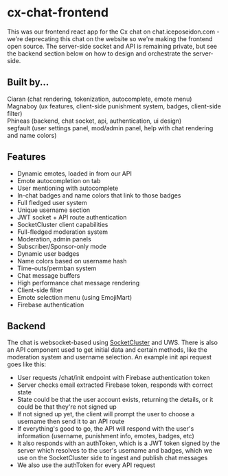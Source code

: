 # cx-chat-frontend
This was our frontend react app for the Cx chat on chat.iceposeidon.com - we're deprecating this chat on the website so we're making the frontend open source. The server-side socket and API is remaining private, but see the backend section below on how to design and orchestrate the server-side.

## Built by...
Ciaran (chat rendering, tokenization, autocomplete, emote menu)  
Magnaboy (ux features, client-side punishment system, badges, client-side filter)  
Phineas (backend, chat socket, api, authentication, ui design)  
segfault (user settings panel, mod/admin panel, help with chat rendering and name colors)  

## Features
- Dynamic emotes, loaded in from our API
- Emote autocompletion on tab
- User mentioning with autocomplete
- In-chat badges and name colors that link to those badges
- Full fledged user system
- Unique username section
- JWT socket + API route authentication
- SocketCluster client capabilities
- Full-fledged moderation system
- Moderation, admin panels
- Subscriber/Sponsor-only mode
- Dynamic user badges
- Name colors based on username hash
- Time-outs/permban system
- Chat message buffers
- High performance chat message rendering
- Client-side filter
- Emote selection menu (using EmojiMart)
- Firebase authentication

## Backend
The chat is websocket-based using [SocketCluster](https://github.com/SocketCluster/socketcluster) and UWS. There is also an API component used to get initial data and certain methods, like the moderation system and username selection. An example init api request goes like this:

- User requests /chat/init endpoint with Firebase authentication token
- Server checks email extracted Firebase token, responds with correct state
- State could be that the user account exists, returning the details, or it could be that they're not signed up
- If not signed up yet, the client will prompt the user to choose a username then send it to an API route
- If everything's good to go, the API will respond with the user's information (username, punishment info, emotes, badges, etc)
- It also responds with an authToken, which is a JWT token signed by the server which resolves to the user's username and badges, which we use on the SocketCluster side to ingest and publish chat messages
- We also use the authToken for every API request
